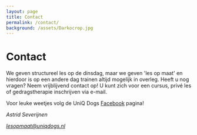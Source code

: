 ```yaml
---
layout: page
title: Contact
permalink: /contact/
background: /assets/Darkocrop.jpg
---
```

# Contact

We geven structureel les op de dinsdag, maar we geven 'les op maat' en hierdoor is op een andere dag trainen altijd mogelijk in overleg.
Heeft u nog vragen? Neem vrijblijvend contact op! 
U kunt zich voor een cursus, privé les of gedragstherapie inschrijven via e-mail.   

Voor leuke weetjes volg de UniQ Dogs [Facebook](https://facebook.com/positieveopvoeding) pagina! 


<address>
    <p>Astrid Severijnen</p>
    <p><a href="mailto:lesopmaat@uniqdogs.nl">lesopmaat@uniqdogs.nl</a></p>
</address>
